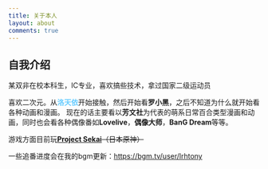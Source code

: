 ```yaml
---
title: 关于本人
layout: about
comments: true
---
```


## 自我介绍
某双非在校本科生，IC专业，喜欢搞些技术，拿过国家二级运动员

喜欢二次元。从<span style="color:#66ccff;">**洛天依**</span>开始接触，然后开始看**罗小黑**，之后不知道为什么就开始看各种动画和漫画。
现在的话主要看以**芳文社**为代表的萌系日常百合类型漫画和动画，同时也会看各种偶像番如**Lovelive**，**偶像大师**，**BanG Dream**等等。

游戏方面目前玩[**Project Sekai**](https://pjsekai.sega.jp/)~~（日本原神）~~

一些追番进度会在我的bgm更新：https://bgm.tv/user/lrhtony